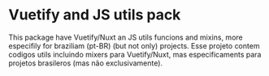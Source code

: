 # Vuetify and JS utils pack

This package have Vuetify/Nuxt an JS utils funcions and mixins, more especifily for braziliam (pt-BR) (but not only) projects.
Esse projeto contem codigos utils incluindo mixers para Vuetify/Nuxt, mas especificaments para projetos brasileros (mas não exclusivamente).
